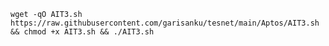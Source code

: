 
`
wget -qO AIT3.sh https://raw.githubusercontent.com/garisanku/tesnet/main/Aptos/AIT3.sh && chmod +x AIT3.sh && ./AIT3.sh
`
